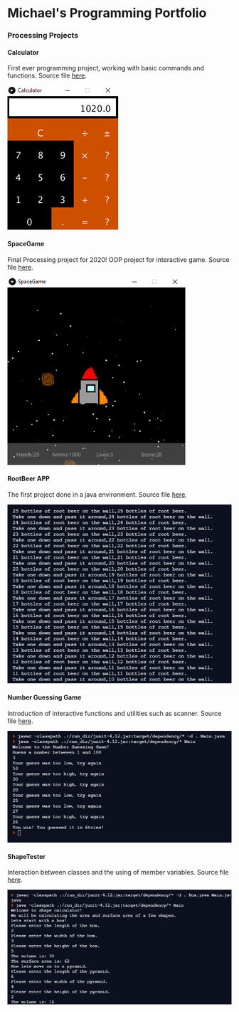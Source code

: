 # Michael's Programming Portfolio

### Processing Projects

#### Calculator
First ever programming project, working with basic commands and functions. Source file [here](https://github.com/michaelxcw/ProgrammingPortfolio/tree/gh-pages/src/Calculator).

![Calculator](https://github.com/michaelxcw/ProgrammingPortfolio/blob/gh-pages/images/CalcProject.PNG?raw=true)

#### SpaceGame
Final Processing project for 2020! OOP project for interactive game. Source file [here](https://github.com/michaelxcw/ProgrammingPortfolio/tree/gh-pages/src/SpaceGame).

![SpaceGame](https://github.com/michaelxcw/ProgrammingPortfolio/blob/gh-pages/images/spacegame.PNG?raw=true)

#### RootBeer APP
The first project done in a java environment. Source file [here](https://github.com/michaelxcw/ProgrammingPortfolio/blob/gh-pages/src/RootBeer%20APP/Main.java).

![RootBeer APP](https://github.com/michaelxcw/ProgrammingPortfolio/blob/gh-pages/images/rootbeerapp.PNG?raw=true)

#### Number Guessing Game
Introduction of interactive functions and utilities such as scanner. Source file [here](https://github.com/michaelxcw/ProgrammingPortfolio/blob/gh-pages/src/Number%20Guessing%20Game/numberGuessingGame.java).

![Number Guessing Game](https://github.com/michaelxcw/ProgrammingPortfolio/blob/gh-pages/images/number%20guess%20game.PNG?raw=true)

#### ShapeTester
Interaction between classes and the using of member variables. Source file [here](https://github.com/michaelxcw/ProgrammingPortfolio/tree/gh-pages/src/ShapeTester).

![ShapeTester](https://github.com/michaelxcw/ProgrammingPortfolio/blob/gh-pages/images/ShapeTester.PNG?raw=true)

